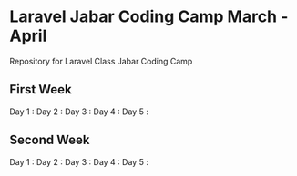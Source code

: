 # Laravel Jabar Coding Camp March - April
Repository for Laravel Class Jabar Coding Camp

## First Week
Day 1 :
Day 2 :
Day 3 :
Day 4 :
Day 5 :

## Second Week
Day 1 :
Day 2 :
Day 3 :
Day 4 :
Day 5 :
